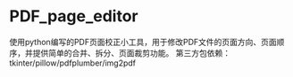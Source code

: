 # PDF_page_editor
使用python编写的PDF页面校正小工具，用于修改PDF文件的页面方向、页面顺序，并提供简单的合并、拆分、页面裁剪功能。
第三方包依赖：tkinter/pillow/pdfplumber/img2pdf
